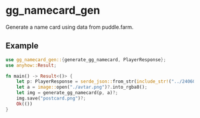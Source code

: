 # gg_namecard_gen

Generate a name card using data from puddle.farm.

## Example

```rust
use gg_namecard_gen::{generate_gg_namecard, PlayerResponse};
use anyhow::Result;

fn main() -> Result<()> {
    let p: PlayerResponse = serde_json::from_str(include_str!("../240608152606560723.json"))?;
    let a = image::open("./avtar.png")?.into_rgba8();
    let img = generate_gg_namecard(p, a)?;
    img.save("postcard.png")?;
    Ok(())
}
